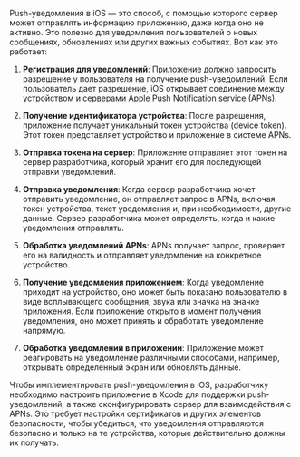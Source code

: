 Push-уведомления в iOS — это способ, с помощью которого сервер может отправлять информацию приложению, даже когда оно не активно. Это полезно для уведомления пользователей о новых сообщениях, обновлениях или других важных событиях. Вот как это работает:

1. **Регистрация для уведомлений**: Приложение должно запросить разрешение у пользователя на получение push-уведомлений. Если пользователь дает разрешение, iOS открывает соединение между устройством и серверами Apple Push Notification service (APNs).

2. **Получение идентификатора устройства**: После разрешения, приложение получает уникальный токен устройства (device token). Этот токен представляет устройство и приложение в системе APNs.

3. **Отправка токена на сервер**: Приложение отправляет этот токен на сервер разработчика, который хранит его для последующей отправки уведомлений.

4. **Отправка уведомления**: Когда сервер разработчика хочет отправить уведомление, он отправляет запрос в APNs, включая токен устройства, текст уведомления и, при необходимости, другие данные. Сервер разработчика может определять, когда и какие уведомления отправлять.

5. **Обработка уведомлений APNs**: APNs получает запрос, проверяет его на валидность и отправляет уведомление на конкретное устройство.

6. **Получение уведомления приложением**: Когда уведомление приходит на устройство, оно может быть показано пользователю в виде всплывающего сообщения, звука или значка на значке приложения. Если приложение открыто в момент получения уведомления, оно может принять и обработать уведомление напрямую.

7. **Обработка уведомлений в приложении**: Приложение может реагировать на уведомление различными способами, например, открывать определенный экран или обновлять данные.

Чтобы имплементировать push-уведомления в iOS, разработчику необходимо настроить приложение в Xcode для поддержки push-уведомлений, а также сконфигурировать сервер для взаимодействия с APNs. Это требует настройки сертификатов и других элементов безопасности, чтобы убедиться, что уведомления отправляются безопасно и только на те устройства, которые действительно должны их получать.